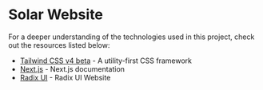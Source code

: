 # Solar Website

For a deeper understanding of the technologies used in this project, check out
the resources listed below:

- [Tailwind CSS v4 beta](https://tailwindcss.com) - A utility-first CSS framework
- [Next.js](https://nextjs.org/docs) - Next.js documentation
- [Radix UI](https://www.radix-ui.com) - Radix UI Website
